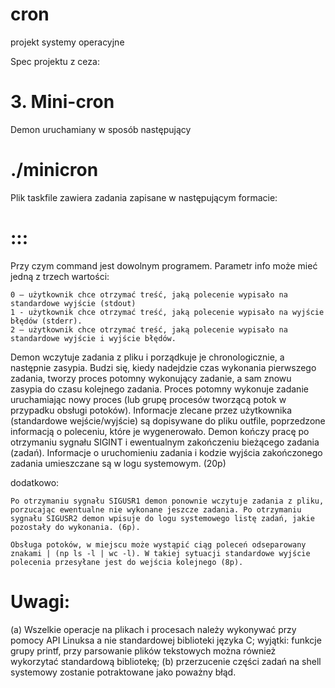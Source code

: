 # cron
projekt systemy operacyjne

Spec projektu z ceza:

# 3. Mini-cron

Demon uruchamiany w sposób następujący

# ./minicron <taskfile> <outfile>

Plik taskfile zawiera zadania zapisane w następującym formacie:

# <hour>:<minutes>:<command>:<info>

Przy czym command jest dowolnym programem.
Parametr info może mieć jedną z trzech wartości:

    0 – użytkownik chce otrzymać treść, jaką polecenie wypisało na standardowe wyjście (stdout)
    1 - użytkownik chce otrzymać treść, jaką polecenie wypisało na wyjście błędów (stderr).
    2 – użytkownik chce otrzymać treść, jaką polecenie wypisało na standardowe wyjście i wyjście błędów.

Demon wczytuje zadania z pliku i porządkuje je chronologicznie, a następnie zasypia. Budzi się, kiedy nadejdzie czas wykonania pierwszego zadania, tworzy proces potomny wykonujący zadanie, a sam znowu zasypia do czasu kolejnego zadania. Proces potomny wykonuje zadanie uruchamiając nowy proces (lub grupę procesów tworzącą potok w przypadku obsługi potoków). Informacje zlecane przez użytkownika (standardowe wejście/wyjście) są dopisywane do pliku outfile, poprzedzone informacją o poleceniu, które je wygenerowało. Demon kończy pracę po otrzymaniu sygnału SIGINT i ewentualnym zakończeniu bieżącego zadania (zadań). Informacje o uruchomieniu zadania i kodzie wyjścia zakończonego zadania umieszczane są w logu systemowym. (20p)

dodatkowo:

    Po otrzymaniu sygnału SIGUSR1 demon ponownie wczytuje zadania z pliku, porzucając ewentualne nie wykonane jeszcze zadania. Po otrzymaniu sygnału SIGUSR2 demon wpisuje do logu systemowego listę zadań, jakie pozostały do wykonania. (6p).

    Obsługa potoków, w miejscu może wystąpić ciąg poleceń odseparowany znakami | (np ls -l | wc -l). W takiej sytuacji standardowe wyjście polecenia przesyłane jest do wejścia kolejnego (8p).

# Uwagi:
(a) Wszelkie operacje na plikach i procesach należy wykonywać przy pomocy API Linuksa a nie standardowej biblioteki języka C; wyjątki: funkcje grupy printf, przy parsowanie plików tekstowych można również wykorzytać standardową bibliotekę;
(b) przerzucenie części zadań na shell systemowy zostanie potraktowane jako poważny błąd.

